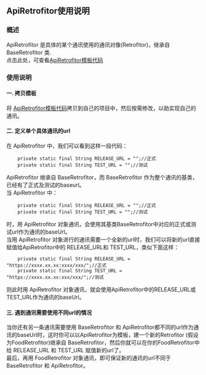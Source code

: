 ## ApiRetrofitor使用说明

### 概述
ApiRetrofitor 是具体的某个通讯使用的通讯对像(Retrofitor)，继承自 BaseRetrofitor 类.  
点击此处，可查看[ApiRetrofitor模板代码](https://github.com/ShaoqiangPei/RetroHttp/blob/master/RetroHttp/httplibrary/src/main/java/com/httplibrary/httpApp/ApiRetrofitor.java)

### 使用说明
#### 一. 拷贝模板
将 [ApiRetrofitor模板代码](https://github.com/ShaoqiangPei/RetroHttp/blob/master/RetroHttp/httplibrary/src/main/java/com/httplibrary/httpApp/ApiRetrofitor.java)拷贝到自己的项目中，然后按需修改，以助实现自己的通讯。
#### 二. 定义单个具体通讯的url
在 ApiRetrofitor 中，我们可以看到这样一段代码：
```
    private static final String RELEASE_URL = "";//正式
    private static final String TEST_URL = "";//测试
```
ApiRetrofitor 继承自 BaseRetrofitor，而 BaseRetrofitor 作为整个通讯的基类，已经有了正式及测试的baseurl。  
当 ApiRetrofitor 中：
```
    private static final String RELEASE_URL = "";//正式
    private static final String TEST_URL = "";//测试
```
时，用 ApiRetrofitor 对象通讯，会使用其基类BaseRetrofitor中对应的正式或测试url作为通讯的baseUrl。  
当用 ApiRetrofitor 对象进行的通讯需要一个全新的url时，我们可以将新的url直接赋值给ApiRetrofitor中的 RELEASE_URL和 TEST_URL，类似下面这样：
```
    private static final String RELEASE_URL = "https://xxxx.xx.xx:xxxx/xxx/";//正式
    private static final String TEST_URL = "https://xxxx.xx.xx:xxx/xxx/";//测试
```
则此时用 ApiRetrofitor 对象通讯，就会使用ApiRetrofitor中的RELEASE_URL或TEST_URL作为通讯的baseUrl。
#### 三. 遇到通讯需要使用不同url的情况
当你还有另一条通讯需要使用 BaseRetrofitor 和 ApiRetrofitor都不同的url作为通讯的baseUrl时，这时你可以以ApiRetrofitor为模板，建一个新的Retrofitor
(假设为FoodRetrofitor)继承自 BaseRetrofitor，然后你就可以在你的FoodRetrofitor中给 RELEASE_URL 和 TEST_URL 赋值新的url了。  
最后，再用 FoodRetrofitor 对象通讯，即可保证新的通讯的url不同于 BaseRetrofitor 和 ApiRetrofitor。

